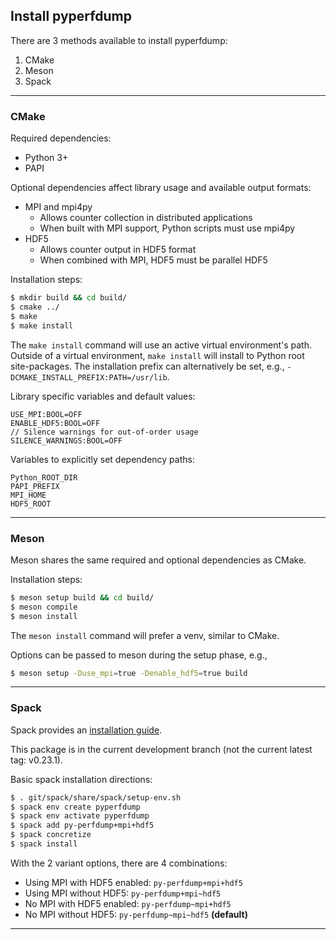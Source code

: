 ## Install pyperfdump
There are 3 methods available to install pyperfdump:
1) CMake
2) Meson
3) Spack
___
### CMake

Required dependencies:
- Python 3+
- PAPI

Optional dependencies affect library usage and available output formats:
- MPI and mpi4py
  - Allows counter collection in distributed applications
  - When built with MPI support, Python scripts must use mpi4py
- HDF5
  - Allows counter output in HDF5 format
  - When combined with MPI, HDF5 must be parallel HDF5

Installation steps:
```bash
$ mkdir build && cd build/
$ cmake ../
$ make
$ make install
```

The `make install` command will use an active virtual environment's path.
Outside of a virtual environment, `make install` will install to Python root site-packages.
The installation prefix can alternatively be set, e.g., `-DCMAKE_INSTALL_PREFIX:PATH=/usr/lib`.

Library specific variables and default values:
```
USE_MPI:BOOL=OFF
ENABLE_HDF5:BOOL=OFF
// Silence warnings for out-of-order usage
SILENCE_WARNINGS:BOOL=OFF
```

Variables to explicitly set dependency paths:
```
Python_ROOT_DIR
PAPI_PREFIX
MPI_HOME
HDF5_ROOT
```
___
### Meson

Meson shares the same required and optional dependencies as CMake.

Installation steps:
```bash
$ meson setup build && cd build/
$ meson compile
$ meson install
```

The `meson install` command will prefer a venv, similar to CMake.

Options can be passed to meson during the setup phase, e.g.,
```bash
$ meson setup -Duse_mpi=true -Denable_hdf5=true build
```
___
### Spack

Spack provides an [installation guide](https://spack-tutorial.readthedocs.io/en/latest/tutorial_basics.html).

This package is in the current development branch (not the current latest tag: v0.23.1).

Basic spack installation directions:
```bash
$ . git/spack/share/spack/setup-env.sh
$ spack env create pyperfdump
$ spack env activate pyperfdump
$ spack add py-perfdump+mpi+hdf5
$ spack concretize
$ spack install
```

With the 2 variant options, there are 4 combinations:
- Using MPI with HDF5 enabled: `py-perfdump+mpi+hdf5`
- Using MPI without HDF5: `py-perfdump+mpi~hdf5`
- No MPI with HDF5 enabled: `py-perfdump~mpi+hdf5`
- No MPI without HDF5: `py-perfdump~mpi~hdf5` __(default)__
___
